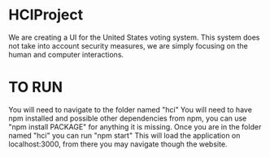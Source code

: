 # HCIProject
We are creating a UI for the United States voting system. This system does not take into account security measures, we are simply focusing on the human and computer interactions. 

# TO RUN
You will need to navigate to the folder named "hci" 
You will need to have npm installed and possible other dependencies from npm, you can use "npm install PACKAGE" for anything it is missing.
Once you are in the folder named "hci" you can run "npm start"
This will load the application on localhost:3000, from there you may navigate though the website. 

